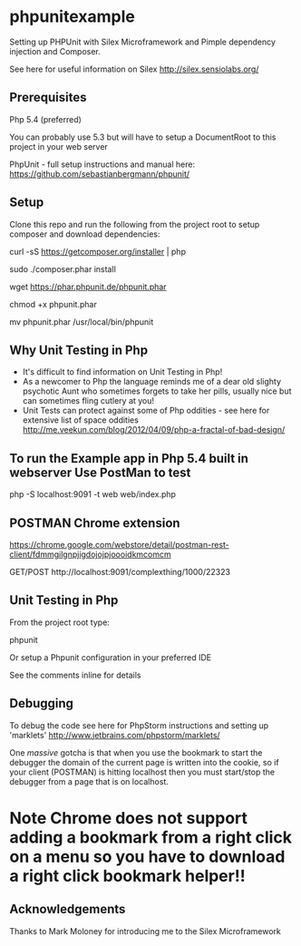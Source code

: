 phpunitexample
==============

Setting up PHPUnit with Silex Microframework and Pimple dependency injection and Composer.

See here for useful information on Silex http://silex.sensiolabs.org/

## Prerequisites

Php 5.4 (preferred)

You can probably use 5.3 but will have to setup a DocumentRoot to this project in your web server

PhpUnit - full setup instructions and manual here: https://github.com/sebastianbergmann/phpunit/

## Setup

Clone this repo and run the following from the project root to setup composer and download dependencies:

curl -sS https://getcomposer.org/installer | php

sudo ./composer.phar install

wget https://phar.phpunit.de/phpunit.phar

chmod +x phpunit.phar

mv phpunit.phar /usr/local/bin/phpunit

## Why Unit Testing in Php

* It's difficult to find information on Unit Testing in Php!
* As a newcomer to Php the language reminds me of a dear old slighty psychotic Aunt who sometimes forgets to take her pills, usually nice but can sometimes fling cutlery at you!
* Unit Tests can protect against some of Php oddities - see here for extensive list of space oddities http://me.veekun.com/blog/2012/04/09/php-a-fractal-of-bad-design/

## To run the Example app in Php 5.4 built in webserver Use PostMan to test

php -S localhost:9091 -t web web/index.php

## POSTMAN Chrome extension 
https://chrome.google.com/webstore/detail/postman-rest-client/fdmmgilgnpjigdojojpjoooidkmcomcm

GET/POST http://localhost:9091/complexthing/1000/22323

## Unit Testing in Php

From the project root type:

phpunit

Or setup a Phpunit configuration in your preferred IDE

See the comments inline for details

## Debugging
To debug the code see here for PhpStorm instructions and setting up 'marklets'
http://www.jetbrains.com/phpstorm/marklets/

One *massive* gotcha is that when you use the bookmark to start the debugger the domain of the current page is written into the cookie, so if your client (POSTMAN) is hitting localhost then you must start/stop the debugger from a page that is on localhost.

# Note Chrome does not support adding a bookmark from a right click on a menu so you have to download a right click bookmark helper!!

## Acknowledgements
Thanks to Mark Moloney for introducing me to the Silex Microframework

